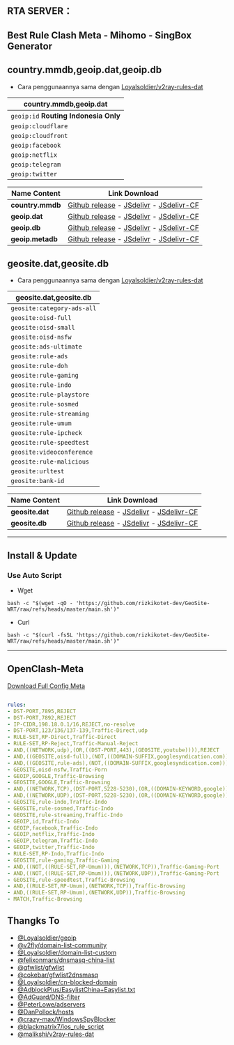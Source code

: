 ## **RTA SERVER**：

## Best Rule Clash Meta - Mihomo - SingBox Generator

## **country.mmdb,geoip.dat,geoip.db**

- Cara penggunaannya sama dengan [Loyalsoldier/v2ray-rules-dat](https://github.com/Loyalsoldier/v2ray-rules-dat)  

| country.mmdb,geoip.dat |
| ---------------- |
| `geoip:id` **Routing Indonesia Only**| 
| `geoip:cloudflare` |
| `geoip:cloudfront` | 
| `geoip:facebook` | 
| `geoip:netflix` |
| `geoip:telegram` | 
| `geoip:twitter` | 

| Name Content | Link Download |
| ------------ | ------------- |
| **country.mmdb** | [Github release](https://github.com/rizkikotet-dev/GeoSite-WRT/releases/download/latest/country.mmdb) - [JSdelivr](https://cdn.jsdelivr.net/gh/rizkikotet-dev/GeoSite-WRT@release/country.mmdb) - [JSdelivr-CF](https://testingcf.jsdelivr.net/gh/rizkikotet-dev/GeoSite-WRT@release/country.mmdb) |
| **geoip.dat** | [Github release](https://github.com/rizkikotet-dev/GeoSite-WRT/releases/download/latest/geoip.dat) - [JSdelivr](https://cdn.jsdelivr.net/gh/rizkikotet-dev/GeoSite-WRT@release/geoip.dat) - [JSdelivr-CF](https://testingcf.jsdelivr.net/gh/rizkikotet-dev/GeoSite-WRT@release/geoip.dat) |
| **geoip.db** | [Github release](https://github.com/rizkikotet-dev/GeoSite-WRT/releases/download/latest/geoip.db) - [JSdelivr](https://cdn.jsdelivr.net/gh/rizkikotet-dev/GeoSite-WRT@release/geoip.db) - [JSdelivr-CF](https://testingcf.jsdelivr.net/gh/rizkikotet-dev/GeoSite-WRT@release/geoip.db) |
| **geoip.metadb** | [Github release](https://github.com/rizkikotet-dev/GeoSite-WRT/releases/download/latest/geoip.metadb) - [JSdelivr](https://cdn.jsdelivr.net/gh/rizkikotet-dev/GeoSite-WRT@release/geoip.metadb) - [JSdelivr-CF](https://testingcf.jsdelivr.net/gh/rizkikotet-dev/GeoSite-WRT@release/geoip.metadb) |

## **geosite.dat,geosite.db**

- Cara penggunaannya sama dengan [Loyalsoldier/v2ray-rules-dat](https://github.com/Loyalsoldier/v2ray-rules-dat)  

| geosite.dat,geosite.db |
| ---------------- |
|  `geosite:category-ads-all` |
|  `geosite:oisd-full` |
|  `geosite:oisd-small` |
|  `geosite:oisd-nsfw` |
|  `geosite:ads-ultimate` |
|  `geosite:rule-ads` |
|  `geosite:rule-doh` |
|  `geosite:rule-gaming` |
|  `geosite:rule-indo` |
|  `geosite:rule-playstore` |
|  `geosite:rule-sosmed` |
|  `geosite:rule-streaming` |
|  `geosite:rule-umum` |
|  `geosite:rule-ipcheck` |
|  `geosite:rule-speedtest` |
|  `geosite:videoconference` |
|  `geosite:rule-malicious` |
|  `geosite:urltest` |
|  `geosite:bank-id` |


| Name Content | Link Download |
| ------------ | ------------- |
| **geosite.dat** | [Github release](https://github.com/rizkikotet-dev/GeoSite-WRT/releases/download/latest/geosite.dat) - [JSdelivr](https://cdn.jsdelivr.net/gh/rizkikotet-dev/GeoSite-WRT@release/geosite.dat) - [JSdelivr-CF](https://testingcf.jsdelivr.net/gh/rizkikotet-dev/GeoSite-WRT@release/geosite.dat) |
| **geosite.db** | [Github release](https://github.com/rizkikotet-dev/GeoSite-WRT/releases/download/latest/geosite.db) - [JSdelivr](https://cdn.jsdelivr.net/gh/rizkikotet-dev/GeoSite-WRT@release/geosite.db) - [JSdelivr-CF](https://testingcf.jsdelivr.net/gh/rizkikotet-dev/GeoSite-WRT@release/geosite.db) |

---
## Install & Update

### Use Auto Script
- Wget
```shell
bash -c "$(wget -qO - 'https://github.com/rizkikotet-dev/GeoSite-WRT/raw/refs/heads/master/main.sh')"
```
- Curl
```shell
bash -c "$(curl -fsSL 'https://github.com/rizkikotet-dev/GeoSite-WRT/raw/refs/heads/master/main.sh')"
```

---

## **OpenClash-Meta**

[Download Full Config Meta](https://github.com/rtaserver/Config-Open-ClashMeta?tab=readme-ov-file#----config-openclash---meta-kernel)
```yaml

rules:
- DST-PORT,7895,REJECT
- DST-PORT,7892,REJECT
- IP-CIDR,198.18.0.1/16,REJECT,no-resolve
- DST-PORT,123/136/137-139,Traffic-Direct,udp
- RULE-SET,RP-Direct,Traffic-Direct
- RULE-SET,RP-Reject,Traffic-Manual-Reject
- AND,((NETWORK,udp),(OR,((DST-PORT,443),(GEOSITE,youtube)))),REJECT
- AND,((GEOSITE,oisd-full),(NOT,((DOMAIN-SUFFIX,googlesyndication.com)))),Traffic-Ads
- AND,((GEOSITE,rule-ads),(NOT,((DOMAIN-SUFFIX,googlesyndication.com)))),Traffic-Ads
- GEOSITE,oisd-nsfw,Traffic-Porn
- GEOIP,GOOGLE,Traffic-Browsing
- GEOSITE,GOOGLE,Traffic-Browsing
- AND,((NETWORK,TCP),(DST-PORT,5228-5230),(OR,((DOMAIN-KEYWORD,google)))),Traffic-Browsing
- AND,((NETWORK,UDP),(DST-PORT,5228-5230),(OR,((DOMAIN-KEYWORD,google)))),Traffic-Browsing
- GEOSITE,rule-indo,Traffic-Indo
- GEOSITE,rule-sosmed,Traffic-Indo
- GEOSITE,rule-streaming,Traffic-Indo
- GEOIP,id,Traffic-Indo
- GEOIP,facebook,Traffic-Indo
- GEOIP,netflix,Traffic-Indo
- GEOIP,telegram,Traffic-Indo
- GEOIP,twitter,Traffic-Indo
- RULE-SET,RP-Indo,Traffic-Indo
- GEOSITE,rule-gaming,Traffic-Gaming
- AND,((NOT,((RULE-SET,RP-Umum))),(NETWORK,TCP)),Traffic-Gaming-Port
- AND,((NOT,((RULE-SET,RP-Umum))),(NETWORK,UDP)),Traffic-Gaming-Port
- GEOSITE,rule-speedtest,Traffic-Browsing
- AND,((RULE-SET,RP-Umum),(NETWORK,TCP)),Traffic-Browsing
- AND,((RULE-SET,RP-Umum),(NETWORK,UDP)),Traffic-Browsing
- MATCH,Traffic-Browsing
```

## Thangks To

- [@Loyalsoldier/geoip](https://github.com/Loyalsoldier/geoip)
- [@v2fly/domain-list-community](https://github.com/v2fly/domain-list-community)
- [@Loyalsoldier/domain-list-custom](https://github.com/Loyalsoldier/domain-list-custom)
- [@felixonmars/dnsmasq-china-list](https://github.com/felixonmars/dnsmasq-china-list)
- [@gfwlist/gfwlist](https://github.com/gfwlist/gfwlist)
- [@cokebar/gfwlist2dnsmasq](https://github.com/cokebar/gfwlist2dnsmasq)
- [@Loyalsoldier/cn-blocked-domain](https://github.com/Loyalsoldier/cn-blocked-domain)
- [@AdblockPlus/EasylistChina+Easylist.txt](https://easylist-downloads.adblockplus.org/easylistchina+easylist.txt)
- [@AdGuard/DNS-filter](https://kb.adguard.com/en/general/adguard-ad-filters#dns-filter)
- [@PeterLowe/adservers](https://pgl.yoyo.org/adservers)
- [@DanPollock/hosts](https://someonewhocares.org/hosts)
- [@crazy-max/WindowsSpyBlocker](https://github.com/crazy-max/WindowsSpyBlocker)
- [@blackmatrix7/ios_rule_script](https://github.com/blackmatrix7/ios_rule_script)
- [@malikshi/v2ray-rules-dat](https://github.com/malikshi/v2ray-rules-dat)
